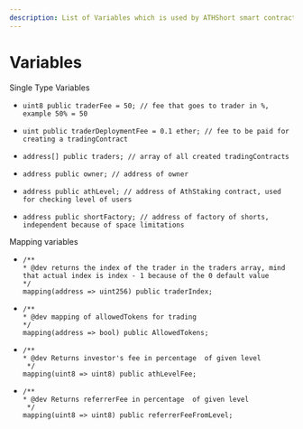 ```yaml
---
description: List of Variables which is used by ATHShort smart contract.
---
```


# Variables

Single Type Variables

* ```solidity
  uint8 public traderFee = 50; // fee that goes to trader in %, example 50% = 50
  ```
* ```solidity
  uint public traderDeploymentFee = 0.1 ether; // fee to be paid for creating a tradingContract
  ```
* ```solidity
  address[] public traders; // array of all created tradingContracts
  ```
* ```solidity
  address public owner; // address of owner
  ```
* ```solidity
  address public athLevel; // address of AthStaking contract, used for checking level of users
  ```
* ```solidity
  address public shortFactory; // address of factory of shorts, independent because of space limitations
  ```

Mapping variables

* ```solidity
  /**
  * @dev returns the index of the trader in the traders array, mind that actual index is index - 1 because of the 0 default value
  */
  mapping(address => uint256) public traderIndex;
  ```
* ```solidity
  /**
  * @dev mapping of allowedTokens for trading
  */
  mapping(address => bool) public AllowedTokens;
  ```
* ```solidity
  /**
  * @dev Returns investor's fee in percentage  of given level
   */
  mapping(uint8 => uint8) public athLevelFee;
  ```
* ```solidity
  /**
  * @dev Returns referrerFee in percentage  of given level
   */
  mapping(uint8 => uint8) public referrerFeeFromLevel;
  ```
